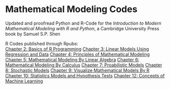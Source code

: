 # Mathematical Modeling Codes

Updated and proofread Python and R-Code for the *Introduction to Modern Mathematical Modeling with R and Python*, a Cambridge University Press book by Samuel S.P. Shen


R Codes published through Rpubs: <br />
[Chapter 2: Basics of R Programming](https://rpubs.com/momtaza99/RMathModel2)
[Chapter 3: Linear Models Using Regression and Data](https://rpubs.com/momtaza99/RMathModel3)
[Chapter 4: Principles of Mathematical Modeling](https://rpubs.com/momtaza99/RMathModel4)
[Chapter 5: Mathematical Modeling By Linear Algebra](https://rpubs.com/momtaza99/RMathModel5)
[Chapter 6: Mathematical Modeling By Calculus](https://rpubs.com/momtaza99/RMathModel6)
[Chapter 7: Proabilistic Models](https://rpubs.com/momtaza99/RMathModel7)
[Chapter 8: Stochastic Models](https://rpubs.com/momtaza99/RMathModel8)
[Chapter 9: Visualize Mathematical Models By R](https://rpubs.com/momtaza99/RMathModel9)
[Chapter 10: Statistics Models and Hypothesis Tests](https://rpubs.com/momtaza99/RMathModel10)
[Chapter 12: Concepts of Machine Learning](https://rpubs.com/momtaza99/RMathModel12)

